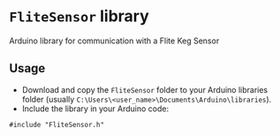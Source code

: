 # `FliteSensor` library

Arduino library for communication with a Flite Keg Sensor

## Usage
- Download and copy the `FliteSensor` folder to your Arduino libraries folder (usually `C:\Users\<user_name>\Documents\Arduino\libraries`).
- Include the library in your Arduino code:
```
#include "FliteSensor.h"
```
